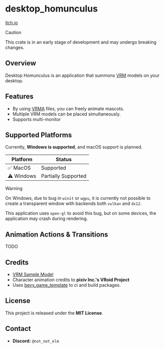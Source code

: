 # desktop_homunculus

[itch.io](https://notelm.itch.io/desktop-homunculus)

> [!CAUTION]
> This crate is in an early stage of development and may undergo breaking changes.

## Overview

Desktop Homunculus is an application that summons [VRM](https://vrm.dev/en/vrm/vrm_about/) models on your desktop.

## Features

- By using [VRMA](https://vrm.dev/en/vrma/) files, you can freely animate mascots.
- Multiple VRM models can be placed simultaneously.
- Supports multi-monitor

## Supported Platforms

Currently, **Windows is supported**, and macOS support is planned.

| Platform   | Status              |
|------------|---------------------|
| ✅ MacOS    | Supported           |
| ⚠️ Windows | Partially Supported |

> [!WARNING]
> On Windows, due to bug in `winit` or `wgpu`,
> it is currently not possible to create a transparent window with backends both `vulkan` and `dx12`.
>
>This application uses `open-gl` to avoid this bug, but on some devices, the application may crash during rendering.

## Animation Actions & Transitions

TODO

## Credits

- [VRM Sample Model](https://vroid.pixiv.help/hc/ja/articles/4402394424089-AvatarSample-A-Z)
- Character animation credits to **pixiv Inc.'s VRoid Project**
- Uses [bevy_game_template](https://github.com/NiklasEi/bevy_game_template) to ci and build packages.

## License

This project is released under the **MIT License**.

## Contact

- **Discord:** `@not_not_elm`
